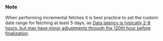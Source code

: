 ### Note

When performing incremental fetches it is best practice to set
the custom date range for fetching at least 5 days, as
[Data latency is typically 2-8 hours, but may have minor adjustments through the 120th hour before finalization](https://developers.criteo.com/retail-media/docs/reports).
